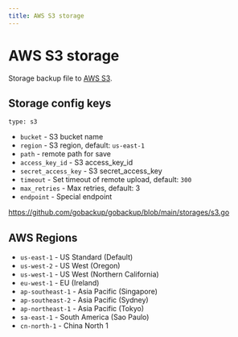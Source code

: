 ```yaml
---
title: AWS S3 storage
---
```


# AWS S3 storage

Storage backup file to [AWS S3](https://aws.amazon.com/s3/).

## Storage config keys

`type: s3`

- `bucket` - S3 bucket name
- `region` - S3 region, default: `us-east-1`
- `path` - remote path for save
- `access_key_id` - S3 access_key_id
- `secret_access_key` - S3 secret_access_key
- `timeout` - Set timeout of remote upload, default: `300`
- `max_retries` - Max retries, default: 3
- `endpoint` - Special endpoint

https://github.com/gobackup/gobackup/blob/main/storages/s3.go

## AWS Regions

- `us-east-1` - US Standard (Default)
- `us-west-2` - US West (Oregon)
- `us-west-1` - US West (Northern California)
- `eu-west-1` - EU (Ireland)
- `ap-southeast-1` - Asia Pacific (Singapore)
- `ap-southeast-2` - Asia Pacific (Sydney)
- `ap-northeast-1` - Asia Pacific (Tokyo)
- `sa-east-1` - South America (Sao Paulo)
- `cn-north-1` - China North 1
